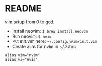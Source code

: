 # README

vim setup from 0 to god.

* Install neovim: `$ brew install neovim`
* Run neovim: `$ nvim`
* Put init.vim here: `~/.config/nvim/init.vim`
* Create alias for nvim in ~/.zshrc

```
alias vim="nvim"
alias vi="nvim"
```

